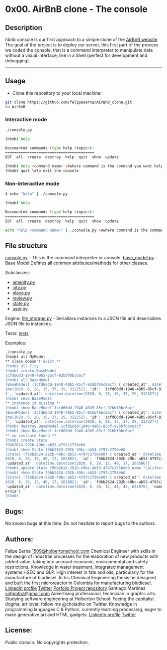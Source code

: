 # 0x00. AirBnB clone - The console

## Description

hbnb console is our first approach to a simple clone of the [AirBnB website](http://airbnb.com). The goal of the project is to deploy our server, this first part of the process we coded the console, that is a command interpreter to manipulate data without a visual interface, like in a Shell (perfect for development and debugging).

---

## Usage

* Clone this repository to your local machine:
```sh
git clone https://github.com/felipeserna/AirBnB_clone.git
cd AirBnB
```
### Interactive mode
```sh
./console.py

(hbnb) help

Documented commands (type help <topic>):
========================================
EOF  all  create  destroy  help  quit  show  update

(hbnb) help <command name> \#where command is the command you want help with
(hbnb) quit \#to exit the console
```
### Non-interactive mode
```sh
$ echo "help" | ./console.py

(hbnb) help

Documented commands (type help <topic>):
========================================
EOF  all  create  destroy  help  quit  show  update

echo "help <command name>" | ./console.py \#where command is the command you want help with
```
## File structure
[console.py](console.py) - This is the command interpreter or console.
[base_model.py](/models/base_model.py) - Base Model Defines all common attributes/methods for other classes.

Subclasses:
* [amenity.py](/models/amenity.py)
* [city.py](/models/city.py)
* [place.py](/models/place.py)
* [review.py](/models/review.py)
* [state.py](/models/state.py)
* [user.py](/models/user.py)

Engine:
[file_storage.py](/models/engine/file_storage.py) - Serializes instances to a JSON file and deserializes JSON file to instances.

Tests:
[tests](/tests/test_models)

Examples:
```sh
./console.py
(hbnb) all MyModel
** class doesn't exist **
(hbnb) all City
(hbnb) create BaseModel
1cfd66dd-1940-49b5-85cf-92bbf0bc6acf
(hbnb) all BaseModel
[BaseModel] (1cfd66dd-1940-49b5-85cf-92bbf0bc6acf) {'created_at': datetime.datet
ime(2020, 6, 28, 15, 37, 29, 312252), 'id': '1cfd66dd-1940-49b5-85cf-92bbf0bc6ac
f', 'updated_at': datetime.datetime(2020, 6, 28, 15, 37, 29, 312327)}
(hbnb) show BaseModel
** instance id missing **
(hbnb) show BaseModel 1cfd66dd-1940-49b5-85cf-92bbf0bc6acf
[BaseModel] (1cfd66dd-1940-49b5-85cf-92bbf0bc6acf) {'created_at': datetime.datet
ime(2020, 6, 28, 15, 37, 29, 312252), 'id': '1cfd66dd-1940-49b5-85cf-92bbf0bc6ac
f', 'updated_at': datetime.datetime(2020, 6, 28, 15, 37, 29, 312327)}
(hbnb) destroy BaseModel 1cfd66dd-1940-49b5-85cf-92bbf0bc6acf
(hbnb) show BaseModel 1cfd66dd-1940-49b5-85cf-92bbf0bc6acf
** no instance found **
(hbnb) create State
f9bb2624-292b-49bc-ab53-4797c2756eb0
(hbnb) show State f9bb2624-292b-49bc-ab53-4797c2756eb0
[State] (f9bb2624-292b-49bc-ab53-4797c2756eb0) {'created_at': datetime.datetime(
2020, 6, 28, 15, 40, 17, 202882), 'id': 'f9bb2624-292b-49bc-ab53-4797c2756eb0',
'updated_at': datetime.datetime(2020, 6, 28, 15, 40, 17, 203586)}
(hbnb) update State f9bb2624-292b-49bc-ab53-4797c2756eb0 name "California"
(hbnb) show State f9bb2624-292b-49bc-ab53-4797c2756eb0
[State] (f9bb2624-292b-49bc-ab53-4797c2756eb0) {'created_at': datetime.datetime(
2020, 6, 28, 15, 40, 17, 202882), 'id': 'f9bb2624-292b-49bc-ab53-4797c2756eb0',
'updated_at': datetime.datetime(2020, 6, 28, 15, 41, 43, 621970), 'name': 'Calif
ornia'}
(hbnb)
```

## Bugs:
No known bugs at this time. Do not hesitate to report bugs to the authors.

## Authors:
Felipe Serna <1509@holbertonschool.com>
Chemical Engineer with skills in the design of industrial processes for the elaboration of new products with added value, taking into account economic, environmental and safety restrictions. Knowledge in water treatment, integrated management systems HSEQ and GLP. High interest in fats and oils, particularly for the manufacture of biodiesel. In his Chemical Engineering thesis he designed and built the first microreactor in Colombia for manufacturing biodiesel.
[LinkedIn profile](https://www.linkedin.com/in/felipesernabarbosa/)
[Twitter](https://twitter.com/felipesernabar1)
[Porfolio Project repository](https://github.com/skillshare-mentorship/holberton-live-experience)
Santiago Martinez <sntgmtnz@gmail.com>
Advertising professional, technician in graphic arts. Studying software engineering at Holberton School. Facing the capitalist dogma, art lover, follow me @choladito on Twitter. Knowledge in programming languages C & Python, currently learning processing, eager to make generative art and HTML gadgets.
[LinkedIn profile](https://www.linkedin.com/in/choladito/)
[Twitter](https://twitter.com/choladito)
## License:
Public domain. No copyrights protection.
